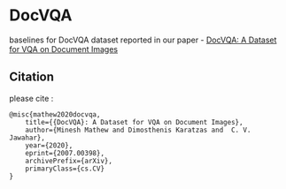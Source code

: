 # DocVQA
baselines for DocVQA dataset reported in our paper - [DocVQA: A Dataset for VQA on Document Images](https://arxiv.org/abs/2007.00398)



## Citation

please cite :



```
@misc{mathew2020docvqa,
    title={{DocVQA}: A Dataset for VQA on Document Images},
    author={Minesh Mathew and Dimosthenis Karatzas and  C. V. Jawahar},
    year={2020},
    eprint={2007.00398},
    archivePrefix={arXiv},
    primaryClass={cs.CV}
}

```

